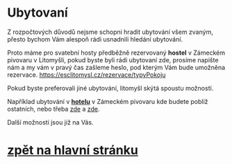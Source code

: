 # Ubytovaní

Z rozpočtových důvodů nejsme schopni hradit ubytování všem zvaným,
přesto bychom Vám alespoň rádi usnadnili hledání ubytování.

Proto máme pro svatební hosty předběžně rezervovaný **hostel** v Zámeckém pivovaru v Litomyšli,
pokud byste byli rádi ubytovaní zde, prosíme napište nám
a my vám v pravý čas zašleme heslo, pod kterým Vám bude umožněna rezervace.
https://esclitomysl.cz/rezervace/typyPokoju

Pokud byste preferovali jiné ubytování, litomyšl skýtá spoustu možností.


Například ubytování v [**hotelu**](https://esclitomysl.cz/rezervace/typyPokoju) v Zámeckém pivovaru kde budete poblíž ostatních,
nebo třeba [zde](www.tasner.cz) a [zde](www.zlatahvezda.com).

Další možnosti jsou již na Vás.

# [zpět na hlavní stránku](./IntroPage.md)